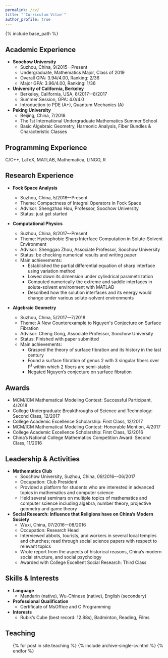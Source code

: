 ```yaml
---
permalink: /cv/
title: "`Curriculum Vitae`"
author_profile: true
---
```


{% include base_path %}

## Academic Experience

* **Soochow University**
  * Suzhou, China, 9/2015--Present
  * Undergraduate, Mathematics Major, Class of 2019
  * Overall GPA: 3.94/4.00, Ranking: 2/36
  * Major GPA: 3.96/4.00, Ranking: 1/36
* **University of California, Berkeley**
  * Berkeley, California, USA, 6/2017--8/2017
  * Summer Session, GPA: 4.0/4.0
  * Introduction to PDE (A+), Quantum Mechanics (A)
* **Peking University**
  * Beijing, China, 7/2018
  * The 1st International Undergraduate Mathematics Summer School
  * Basic Algebraic Geometry, Harmonic Analysis, Fiber Bundles & Characteristic Classes

## Programming Experience

C/C++, LaTeX, MATLAB, Mathematica, LINGO, R

## Research Experience

* **Fock Space Analysis**
  * Suzhou, China, 5/2018–-Present
  * Theme: Compactness of Integral Operators in Fock Space
  * Advisor: Shengzhao Hou, Professor, Soochow University
  * Status: just get started

* **Computational Physics**
  * Suzhou, China, 8/2017–-Present
  * Theme: Hydrophobic Sharp Interface Computation in Solute-Solvent Environment
  * Advisor: Shenggao Zhou, Associate Professor, Soochow University
  * Status: be checking numerical results and writing paper
  * Main achievements:
    * Established the partial differential equation of sharp interface using variation method
    * Lowed down its dimension under cylindrical parametrization
    * Computed numerically the extreme and saddle interfaces in solute-solvent environment with MATLAB
    * Described how the solution interfaces and its energy would change under various solute-solvent environments

* **Algebraic Geometry**
  * Suzhou, China, 5/2017-–7/2018
  * Theme: A New Counterexample to Nguyen's Conjecture on Surface Fibration
  * Advisor: Cheng Gong, Associate Professor, Soochow University
  * Status: Finished with paper submitted
  * Main achievements:
    * Grasped the theory of surface fibration and its history in the last century
    * Found a surface fibration of genus 2 with 3 singular fibers over P<sup>1</sup> within which 2 fibers are semi-stable
    * Negated Nguyen’s conjecture on surface fibration

## Awards

* MCM/ICM Mathematical Modeling Contest: Successful Participant, 4/2018
* College Undergraduate Breakthroughs of Science and Technology: Second Class, 12/2017
* College Academic Excellence Scholarship: First Class, 12/2017
* MCM/ICM Mathematical Modeling Contest: Honorable Mention, 4/2017
* College Academic Excellence Scholarship: First Class, 12/2016
* China’s National College Mathematics Competition Award: Second Class, 11/2016

## Leadership & Activities

* **Mathematics Club**
  * Soochow University, Suzhou, China, 09/2016–-06/2017
  * Occupation: Club President
  * Provided a platform for students who are interested in advanced topics in mathematics and computer science
  * Held several seminars on multiple topics of mathematics and computer science including algebra, number theory, projective geometry and game theory
* **Social Research: Influence that Religions have on China’s Modern Society**
  * Wuxi, China, 07/2016–-08/2016
  * Occupation: Research Head
  * Interviewed abbots, tourists, and workers in several local temples and churches; read through social science papers with respect to relevant topics
  * Wrote report from the aspects of historical reasons, China’s modern social structure, and social psychology
  * Awarded with College Excellent Social Research: Third Class

## Skills & Interests

* **Language**
  * Mandarin (native), Wu-Chinese (native), English (secondary)
* **Professional Qualification**
  * Certificate of MsOffice and C Programming
* **Interests**
  * Rubik’s Cube (best record: 12.88s), Badminton, Reading, Films
  
## Teaching

  <ul>{% for post in site.teaching %}
    {% include archive-single-cv.html %}
  {% endfor %}</ul>